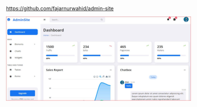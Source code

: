 https://github.com/fajarnurwahid/admin-site

![Admin Site Preview](preview.JPG?raw=true "Admin Site Preview")